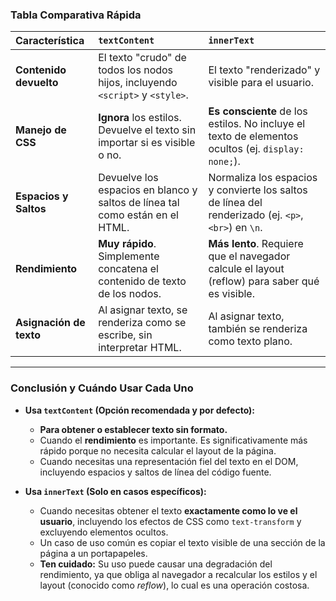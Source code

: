 ### Tabla Comparativa Rápida

| Característica | `textContent` | `innerText` |
| :--- | :--- | :--- |
| **Contenido devuelto** | El texto "crudo" de todos los nodos hijos, incluyendo `<script>` y `<style>`. | El texto "renderizado" y visible para el usuario. |
| **Manejo de CSS** | **Ignora** los estilos. Devuelve el texto sin importar si es visible o no. | **Es consciente** de los estilos. No incluye el texto de elementos ocultos (ej. `display: none;`). |
| **Espacios y Saltos** | Devuelve los espacios en blanco y saltos de línea tal como están en el HTML. | Normaliza los espacios y convierte los saltos de línea del renderizado (ej. `<p>`, `<br>`) en `\n`. |
| **Rendimiento** | **Muy rápido**. Simplemente concatena el contenido de texto de los nodos. | **Más lento**. Requiere que el navegador calcule el layout (reflow) para saber qué es visible. |
| **Asignación de texto**| Al asignar texto, se renderiza como se escribe, sin interpretar HTML. | Al asignar texto, también se renderiza como texto plano. |

---

### Conclusión y Cuándo Usar Cada Uno

*   **Usa `textContent` (Opción recomendada y por defecto):**
    *   **Para obtener o establecer texto sin formato.**
    *   Cuando el **rendimiento** es importante. Es significativamente más rápido porque no necesita calcular el layout de la página.
    *   Cuando necesitas una representación fiel del texto en el DOM, incluyendo espacios y saltos de línea del código fuente.

*   **Usa `innerText` (Solo en casos específicos):**
    *   Cuando necesitas obtener el texto **exactamente como lo ve el usuario**, incluyendo los efectos de CSS como `text-transform` y excluyendo elementos ocultos.
    *   Un caso de uso común es copiar el texto visible de una sección de la página a un portapapeles.
    *   **Ten cuidado:** Su uso puede causar una degradación del rendimiento, ya que obliga al navegador a recalcular los estilos y el layout (conocido como *reflow*), lo cual es una operación costosa.